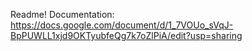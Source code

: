 Readme!
Documentation:
https://docs.google.com/document/d/1_7VOUo_sVqJ-BpPUWLL1xjd9OKTyubfeQg7k7oZlPiA/edit?usp=sharing